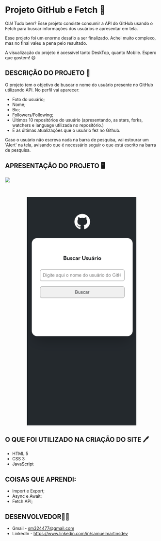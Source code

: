 # Projeto GitHub e Fetch 🚀

Olá! Tudo bem? Esse projeto consiste consumir a API do GitHub usando o Fetch para buscar informações dos usuários e apresentar em tela. 

Esse projeto foi um enorme desafio a ser finalizado. Achei muito complexo, mas no final valeu a pena pelo resultado.

A visualização do projeto é acessível tanto DeskTop, quanto Mobile. Espero que gostem! 😄

## **DESCRIÇÃO DO PROJETO** 📜

O projeto tem o objetivo de buscar o nome do usuário presente no GitHub utilizando API. No perfil vai aparecer:

 - Foto do usuário;
 - Nome;
 - Bio;
 - Followers/Following;
 - Últimos 10 repositórios do usuário (apresentando, as stars, forks, watchers e language utilizada no repositório.)
 - E as últimas atualizações que o usuário fez no Github.

Caso o usuário não escreva nada na barra de pesquisa, vai estourar um 'Alert' na tela, avisando que é necessário seguir o que está escrito na barra de pesquisa. 

## **APRESENTAÇÃO DO PROJETO** 🖥️

![](./src/Gifs/GitHub.API.gif)

![]()
<p align="center">
<img src="./src/Gifs/GitHub.API%20MOBILE.gif">
</p>

## **O QUE FOI UTILIZADO NA CRIAÇÃO DO SITE 🖊️**

 - HTML 5
 - CSS 3
 - JavaScript

 ## **COISAS QUE APRENDI:**

 - Import e Export;
 - Async e Await;
 - Fetch API;

 ## **DESENVOLVEDOR👨‍💻**

 - Gmail - sm324477@gmail.com
 - LinkedIn - https://www.linkedin.com/in/samuelmartinsdev
